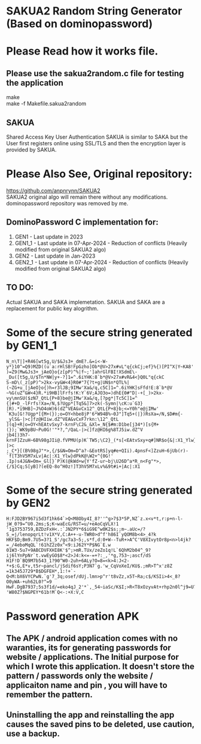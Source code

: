 # SAKUA2 Random String Generator (Based on dominopassword)

# Please Read how it works file.

## Please use the sakua2random.c file for testing the application
make   
make -f Makefile.sakua2random   


SAKUA
-----
Shared Access Key User Authentication
SAKUA is similar to SAKA but the User first registers online using SSL/TLS and then the encryption layer is provided by SAKUA.

Please Also See, Original repository:
=====================================
https://github.com/anpnrynn/SAKUA2   
SAKUA2 original algo will remain there without any modifications.   
dominopassword repository was removed by me.   


DominoPassword C implementation for:
------------------------------------
1. GEN1   - Last update in 2023
2. GEN1_1 - Last update in 07-Apr-2024 - Reduction of conflicts (Heavily modified from original SAKUA2 algo) 
3. GEN2   - Last update in Jan-2023 
4. GEN2_1 - Last update in 07-Apr-2024 - Reduction of conflicts (Heavily modified from original SAKUA2 algo) 

TO DO:
------
Actual SAKUA and SAKA implemetation. SAKUA and SAKA are a replacement for public key alogrithm.


Some of the secure string generated by GEN1_1
=============================================

```
N_n\T|]+R46[wt5g,U/$&Js3+_dmE?.&=i<-W-y*}10^=Q9)MZD((u`a:rHlSB!FpGzho]Ob*@V>27x#vL"q{ckCj;ef}%{)[PI^X|Y~KA8'   
)=Z9(Mw&Js3+_jAeO}o{z[pP)^%|f~;']ahrGlFBI!XSdmE\-_Du([t5g,U/$Tn*NW|y+-?]1=^.6iYHK:8`b*@V>27x#vR&4<}Q0L"q{ckC   
S-mD\(_z[pP)^>2kx-vy&W<4}R0#"7{?t+g|UN$n*QTL%|(~ZG+u_[jAeO}o{)h=r3lJB;9IMw'Xa&/q,c5C]1=^.6iYHK]sFfd!E:8`b*@V   
~%G(uZ^&W<4}R.*i9HB]lFrfs!K:Y`6V;AJO3o=)dhE{0#"D|-+[_)>2kx-vy\mnSU($zN7_QtL{P+8}be@jIMw'Xa&/q,[?pg*|Tc5C]1=^   
{|#+D_-lFrfs!Xa=/N,$?Ugp*[Tq5&]7>zk(-Symn|\cK:u`G3}[R).*i9HB]~J%O4oW)6(dZ^VEA&vCx12^_QtL{P+8}b;<=Y0h"e@jIMw'   
`K3u[G!?Ugp*[{M+(});o=OY<hbe8jP'6*W94B%~0J"]Tq5+(|})RsXa=/N,$D#m{-_ylS&-|>c]fz@HIiw.dZ^VEA&vCxF7rkn:\12^_QtL   
](q}+R|o=OY<hEAtvSxy7-krnF\C2&_&Xl=_N{$#m:D1be[j34*)[s{M+(});`WK9pBU~Pu0G!'"*?,^/QaL-|>c]fz@HI6g%8TJ5iw.dZ^V   
jb4[)3h7-krnF]ZzuH~6B%98gJIi@.fVPMU(p)K`TW5;\C2}_(*s[<EAtvSxy+q#]NR$o{&|:X1_Ylw}d+^{0G!'"*?,^/=&O=meDQaL-|>c   
;_C*}[(B%98gJ"*>,{/$&N=Om=D^a?-&EotRS]yq#e+QIi).4pnsF<]ZzuH~6jUb(r)-`f[T3hV5M7xLv|Ac|:X1_Ylw}dPkK@\W2+^{0G!'   
.Ip)s4J&N=Om=_Gl[}`P)K(@kWd+w{Y'fZ-ur~bj\U26D^a*R_n<Fg"*>,{/$}Cq;S[yB]?(eEQ-8o^H0z!]T3hV5M7xLv%&9t#i+|Ac|:X1   
```

Some of the secure string generated by GEN2
===========================================
```
H:FJD2BY967i5d3f1hk64`>Q<M8Oby4I_8?''^g>7$3*5P,NZ`z.x<v*t,r:p+n-l-jW_0?9=^U0.2ms;$;K~waEcG/RST=u/+eAoCqVLX!1   
'1g3753759,BZDzFxH<.:`JN2PY*6$iG9E^w0K2$s;;m~.aUc=/?S_=j/lenopqrLt!v1X*V,C:A++-u-TWR0>d^f'h86I`yQOM8b<4>_4?k   
HKF$D;Bm9.7U5=3?1_S'/gc7a3~5;,s*f,d:0+W--TuR+>A^C'V8XIvytOr8p<n>l4jk?=_/4eboMqQL`!61hZ2z0x^<9:iJ62Y*P$NG`E.w   
01W3-5u7+9ABCDVFXHI8K'$^;>mR.TUx/zeZo1q!L`6QhM2b04^_9?ij6lYnPpNr`t.vwEyGO$8*<2>J4:k<=-=+?:_,'*g,753~;ascf/dS   
H1F!D`BQ9M7b543_1?90^W0-2uh+6ALy?O=8=<k>4:J<2-*+$:G,E*v,t5r~pancl/jSdif6sY;P3N7`g.'w_CqVoXeI/KU$.;mR>T^x'z8Z   
=1k345J729*B$DGFEH*,1:!+`-Q<M:bX6VYCPwN.`g'7_3q;osef/dUj.lmn>p^r't8vZz,x5T~Ra;c$/KSIi>4<_8?O0yWA-+uh62L0?^=9   
HwF.DgB7937;5s3f1d/=eko4qJ_2'*`,_54~iaSc/K$I;>R<T8xOzyvAt+rhp2n0l^j9=U?.Lm6>u^-'W80Z?$NGPEY*61b!M`Q<-:+X:V,C   
```



Password generation APK
=======================
## The APK / android application comes with no waranties, its for generating passwords for website / applications. The Initial purpose for which I wrote this application. It doesn't store the pattern / passwords only the website / applicaiton name and pin , you will have to remember the pattern. 

## Uninstalling the app and reinstalling the app causes the saved pins to be deleted, use caution, use a backup.
